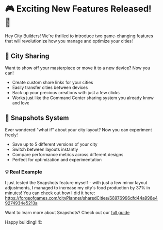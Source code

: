 # 🎮 Exciting New Features Released! 🚀

Hey City Builders! We're thrilled to introduce two game-changing features that will revolutionize how you manage and optimize your cities!

## 🔗 City Sharing
Want to show off your masterpiece or move it to a new device? Now you can!
* Create custom share links for your cities
* Easily transfer cities between devices
* Back up your precious creations with just a few clicks
* Works just like the Command Center sharing system you already know and love

## 📸 Snapshots System
Ever wondered "what if" about your city layout? Now you can experiment freely!
* Save up to 5 different versions of your city
* Switch between layouts instantly
* Compare performance metrics across different designs
* Perfect for optimization and experimentation

### 💡 Real Example
I just tested the Snapshots feature myself - with just a few minor layout adjustments, I managed to increase my city's food production by 37% in minutes! You can check out how I did it here: https://forgeofgames.com/cityPlanner/sharedCities/68976996dfd44a998e49274934e5213a

Want to learn more about Snapshots? Check out our [full guide](https://forgeofgames.com/help/city-planner-snapshots)

Happy building! 🏗️